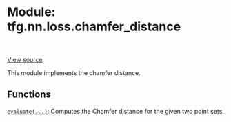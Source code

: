 <div itemscope itemtype="http://developers.google.com/ReferenceObject">
<meta itemprop="name" content="tfg.nn.loss.chamfer_distance" />
<meta itemprop="path" content="Stable" />
</div>

# Module: tfg.nn.loss.chamfer_distance

<!-- Insert buttons and diff -->

<table class="tfo-notebook-buttons tfo-api" align="left">
</table>

<a target="_blank" href="https://github.com/tensorflow/graphics/blob/master/tensorflow_graphics/nn/loss/chamfer_distance.py">View source</a>



This module implements the chamfer distance.



## Functions

[`evaluate(...)`](../../../tfg/nn/loss/chamfer_distance/evaluate.md): Computes the Chamfer distance for the given two point sets.

